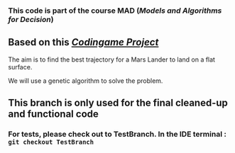 ### This code is part of the course MAD (*Models and Algorithms for Decision*)

## Based on this *[Codingame Project](https://www.codingame.com/ide/puzzle/mars-lander)*

The aim is to find the best trajectory for a Mars Lander to land on a flat surface.

We will use a genetic algorithm to solve the problem.

## This branch is only used for the final cleaned-up and functional code
### For tests, please check out to TestBranch. In the IDE terminal : `git checkout TestBranch`

